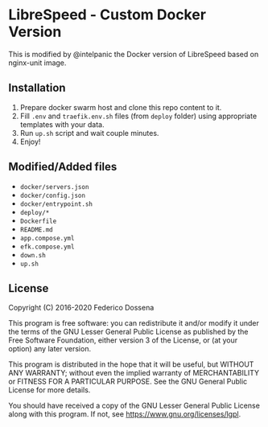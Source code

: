 # LibreSpeed - Custom Docker Version

This is modified by @intelpanic the Docker version of LibreSpeed based on nginx-unit image.

## Installation
1. Prepare docker swarm host and clone this repo content to it.
2. Fill `.env` and `traefik.env.sh` files (from `deploy` folder) using appropriate templates with your data.
3. Run `up.sh` script and wait couple minutes.
4. Enjoy!

## Modified/Added files
* `docker/servers.json`
* `docker/config.json`
* `docker/entrypoint.sh`
* `deploy/*`
* `Dockerfile`
* `README.md`
* `app.compose.yml`
* `efk.compose.yml`
* `down.sh`
* `up.sh`

## License
Copyright (C) 2016-2020 Federico Dossena

This program is free software: you can redistribute it and/or modify
it under the terms of the GNU Lesser General Public License as published by
the Free Software Foundation, either version 3 of the License, or
(at your option) any later version.

This program is distributed in the hope that it will be useful,
but WITHOUT ANY WARRANTY; without even the implied warranty of
MERCHANTABILITY or FITNESS FOR A PARTICULAR PURPOSE.  See the
GNU General Public License for more details.

You should have received a copy of the GNU Lesser General Public License
along with this program.  If not, see <https://www.gnu.org/licenses/lgpl>.
